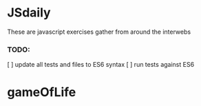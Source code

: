 # JSdaily

These are javascript exercises gather from around the interwebs


### TODO:  
[ ] update all tests and files to ES6 syntax
[ ] run tests against ES6
# gameOfLife
